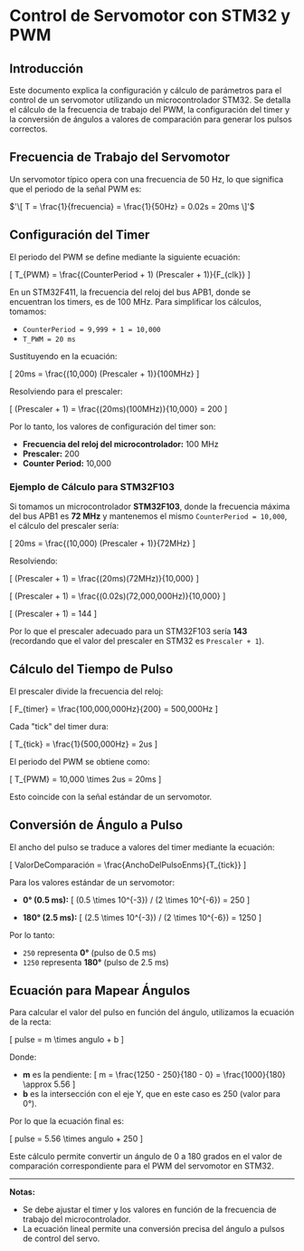 # Control de Servomotor con STM32 y PWM

## Introducción
Este documento explica la configuración y cálculo de parámetros para el control de un servomotor utilizando un microcontrolador STM32. Se detalla el cálculo de la frecuencia de trabajo del PWM, la configuración del timer y la conversión de ángulos a valores de comparación para generar los pulsos correctos.

## Frecuencia de Trabajo del Servomotor
Un servomotor típico opera con una frecuencia de 50 Hz, lo que significa que el periodo de la señal PWM es:

$'\[ T = \frac{1}{frecuencia} = \frac{1}{50Hz} = 0.02s = 20ms \]'$

## Configuración del Timer
El periodo del PWM se define mediante la siguiente ecuación:

\[ T_{PWM} = \frac{(CounterPeriod + 1) (Prescaler + 1)}{F_{clk}} \]

En un STM32F411, la frecuencia del reloj del bus APB1, donde se encuentran los timers, es de 100 MHz. Para simplificar los cálculos, tomamos:

- `CounterPeriod = 9,999 + 1 = 10,000`
- `T_PWM = 20 ms`

Sustituyendo en la ecuación:

\[ 20ms = \frac{(10,000) (Prescaler + 1)}{100MHz} \]

Resolviendo para el prescaler:

\[ (Prescaler + 1) = \frac{(20ms)(100MHz)}{10,000} = 200 \]

Por lo tanto, los valores de configuración del timer son:

- **Frecuencia del reloj del microcontrolador:** 100 MHz
- **Prescaler:** 200
- **Counter Period:** 10,000

### Ejemplo de Cálculo para STM32F103
Si tomamos un microcontrolador **STM32F103**, donde la frecuencia máxima del bus APB1 es **72 MHz** y mantenemos el mismo `CounterPeriod = 10,000`, el cálculo del prescaler sería:

\[ 20ms = \frac{(10,000) (Prescaler + 1)}{72MHz} \]

Resolviendo:

\[ (Prescaler + 1) = \frac{(20ms)(72MHz)}{10,000} \]

\[ (Prescaler + 1) = \frac{(0.02s)(72,000,000Hz)}{10,000} \]

\[ (Prescaler + 1) = 144 \]

Por lo que el prescaler adecuado para un STM32F103 sería **143** (recordando que el valor del prescaler en STM32 es `Prescaler + 1`).

## Cálculo del Tiempo de Pulso
El prescaler divide la frecuencia del reloj:

\[ F_{timer} = \frac{100,000,000Hz}{200} = 500,000Hz \]

Cada "tick" del timer dura:

\[ T_{tick} = \frac{1}{500,000Hz} = 2us \]

El periodo del PWM se obtiene como:

\[ T_{PWM} = 10,000 \times 2us = 20ms \]

Esto coincide con la señal estándar de un servomotor.

## Conversión de Ángulo a Pulso
El ancho del pulso se traduce a valores del timer mediante la ecuación:

\[ ValorDeComparación = \frac{AnchoDelPulsoEnms}{T_{tick}} \]

Para los valores estándar de un servomotor:

- **0° (0.5 ms):**
  \[ (0.5 \times 10^{-3}) / (2 \times 10^{-6}) = 250 \]

- **180° (2.5 ms):**
  \[ (2.5 \times 10^{-3}) / (2 \times 10^{-6}) = 1250 \]

Por lo tanto:

- `250` representa **0°** (pulso de 0.5 ms)
- `1250` representa **180°** (pulso de 2.5 ms)

## Ecuación para Mapear Ángulos
Para calcular el valor del pulso en función del ángulo, utilizamos la ecuación de la recta:

\[ pulse = m \times angulo + b \]

Donde:

- **m** es la pendiente:
  \[ m = \frac{1250 - 250}{180 - 0} = \frac{1000}{180} \approx 5.56 \]
- **b** es la intersección con el eje Y, que en este caso es 250 (valor para 0°).

Por lo que la ecuación final es:

\[ pulse = 5.56 \times angulo + 250 \]

Este cálculo permite convertir un ángulo de 0 a 180 grados en el valor de comparación correspondiente para el PWM del servomotor en STM32.

---
**Notas:**
- Se debe ajustar el timer y los valores en función de la frecuencia de trabajo del microcontrolador.
- La ecuación lineal permite una conversión precisa del ángulo a pulsos de control del servo.

